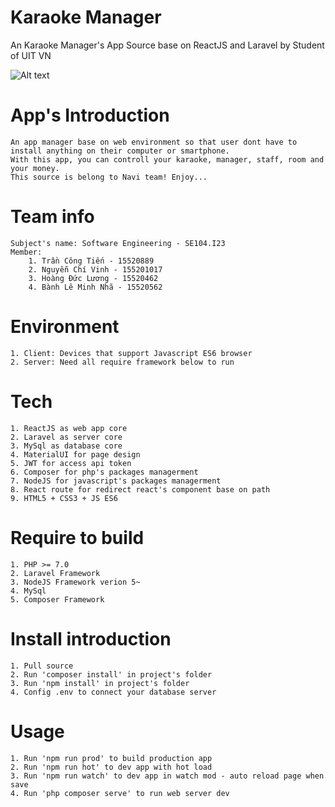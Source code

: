 # Karaoke Manager
An Karaoke Manager's App Source base on ReactJS and Laravel by Student of UIT VN

![Alt text](https://reactjs.org/logo-og.png)

# App's Introduction
    An app manager base on web environment so that user dont have to install anything on their computer or smartphone.
    With this app, you can controll your karaoke, manager, staff, room and your money.
    This source is belong to Navi team! Enjoy...

# Team info
    Subject's name: Software Engineering - SE104.I23
    Member:
        1. Trần Công Tiến - 15520889
        2. Nguyễn Chí Vinh - 155201017
        3. Hoàng Đức Lương - 15520462
        4. Bành Lê Minh Nhã - 15520562

# Environment
    1. Client: Devices that support Javascript ES6 browser
    2. Server: Need all require framework below to run

# Tech
    1. ReactJS as web app core
    2. Laravel as server core
    3. MySql as database core
    4. MaterialUI for page design
    5. JWT for access api token
    6. Composer for php's packages managerment
    7. NodeJS for javascript's packages managerment
    8. React route for redirect react's component base on path
    9. HTML5 + CSS3 + JS ES6

# Require to build
    1. PHP >= 7.0
    2. Laravel Framework
    3. NodeJS Framework verion 5~
    4. MySql
    5. Composer Framework

# Install introduction
    1. Pull source
    2. Run 'composer install' in project's folder
    3. Run 'npm install' in project's folder
    4. Config .env to connect your database server

# Usage
    1. Run 'npm run prod' to build production app
    2. Run 'npm run hot' to dev app with hot load
    3. Run 'npm run watch' to dev app in watch mod - auto reload page when save
    4. Run 'php composer serve' to run web server dev
